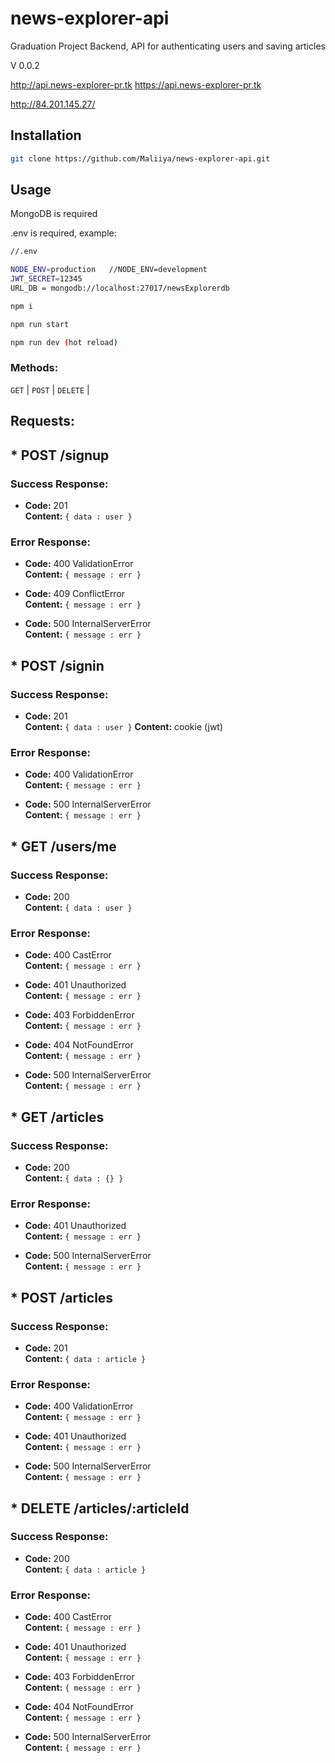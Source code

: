 # news-explorer-api
Graduation Project
Backend, API for authenticating users and saving articles

V 0.0.2


http://api.news-explorer-pr.tk
https://api.news-explorer-pr.tk

http://84.201.145.27/



## Installation
```bash
git clone https://github.com/Maliiya/news-explorer-api.git
```


## Usage

MongoDB is required

.env is required,
example:
```bash
//.env

NODE_ENV=production   //NODE_ENV=development
JWT_SECRET=12345
URL_DB = mongodb://localhost:27017/newsExplorerdb
```


```bash
npm i
```

```bash
npm run start
```

```bash
npm run dev (hot reload)
```


### Methods:
`GET` | `POST` | `DELETE` |


**Requests:**
----

## * POST /signup

### **Success Response:**

  * **Code:** 201 <br />
    **Content:** `{ data : user }`

### **Error Response:**

  * **Code:** 400 ValidationError <br />
    **Content:** `{ message : err }`

  * **Code:** 409 ConflictError <br />
    **Content:** `{ message : err }`

  * **Code:** 500 InternalServerError <br />
    **Content:** `{ message : err }`
    

## * POST /signin

### **Success Response:**

  * **Code:** 201 <br />
    **Content:** `{ data : user }`
    **Content:** cookie (jwt)

### **Error Response:**

  * **Code:** 400 ValidationError <br />
    **Content:** `{ message : err }`

  * **Code:** 500 InternalServerError <br />
    **Content:** `{ message : err }`


## * GET /users/me

### **Success Response:**

  * **Code:** 200 <br />
    **Content:** `{ data : user }`

### **Error Response:**

  * **Code:** 400 СastError <br />
    **Content:** `{ message : err }`

  * **Code:** 401 Unauthorized <br />
    **Content:** `{ message : err }`

  * **Code:** 403 ForbiddenError <br />
    **Content:** `{ message : err }`

  * **Code:** 404 NotFoundError <br />
    **Content:** `{ message : err }`

  * **Code:** 500 InternalServerError <br />
    **Content:** `{ message : err }`


## * GET /articles

### **Success Response:**

  * **Code:** 200 <br />
    **Content:** `{ data : {} }`

### **Error Response:**

  * **Code:** 401 Unauthorized <br />
    **Content:** `{ message : err }`

  * **Code:** 500 InternalServerError <br />
    **Content:** `{ message : err }`


## * POST /articles

### **Success Response:**

  * **Code:** 201 <br />
    **Content:** `{ data : article }`

### **Error Response:**

  * **Code:** 400 ValidationError <br />
    **Content:** `{ message : err }`
    
  * **Code:** 401 Unauthorized <br />
    **Content:** `{ message : err }`

  * **Code:** 500 InternalServerError <br />
    **Content:** `{ message : err }`


## * DELETE /articles/:articleId

### **Success Response:**

  * **Code:** 200 <br />
    **Content:** `{ data : article }`

### **Error Response:**

  * **Code:** 400 СastError <br />
    **Content:** `{ message : err }`

  * **Code:** 401 Unauthorized <br />
    **Content:** `{ message : err }`

  * **Code:** 403 ForbiddenError <br />
    **Content:** `{ message : err }`

  * **Code:** 404 NotFoundError <br />
    **Content:** `{ message : err }`

  * **Code:** 500 InternalServerError <br />
    **Content:** `{ message : err }`
